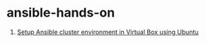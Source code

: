 # ansible-hands-on
1. [Setup Ansible cluster environment in Virtual Box using Ubuntu](https://github.com/roychandrasekhar/ansible-hands-on/tree/main/setup-ansible-in-ubuntu)

